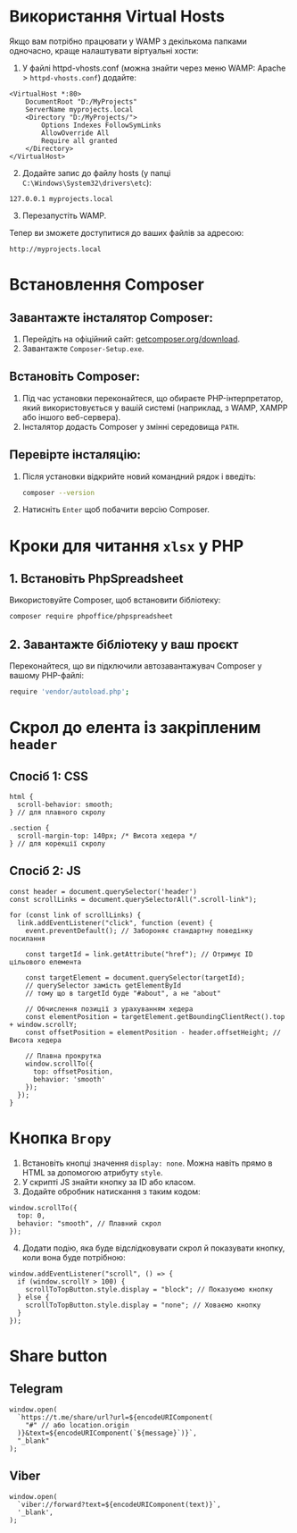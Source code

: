 # Використання Virtual Hosts

Якщо вам потрібно працювати у WAMP з декількома папками одночасно, краще налаштувати віртуальні хости:

1. У файлі httpd-vhosts.conf (можна знайти через меню WAMP: Apache > `httpd-vhosts.conf`) додайте:
```
<VirtualHost *:80>
    DocumentRoot "D:/MyProjects"
    ServerName myprojects.local
    <Directory "D:/MyProjects/">
        Options Indexes FollowSymLinks
        AllowOverride All
        Require all granted
    </Directory>
</VirtualHost>
```
2. Додайте запис до файлу hosts (у папці `C:\Windows\System32\drivers\etc`):
```
127.0.0.1 myprojects.local
```

3. Перезапустіть WAMP.

Тепер ви зможете доступитися до ваших файлів за адресою:
```
http://myprojects.local
```

# Встановлення Composer

## Завантажте інсталятор Composer:
1. Перейдіть на офіційний сайт: [getcomposer.org/download](https://getcomposer.org/download).
2. Завантажте `Composer-Setup.exe`.

## Встановіть Composer:
1. Під час установки переконайтеся, що обираєте PHP-інтерпретатор, який використовується у вашій системі (наприклад, з WAMP, XAMPP або іншого веб-сервера).
2. Інсталятор додасть Composer у змінні середовища `PATH`.

## Перевірте інсталяцію:
1. Після установки відкрийте новий командний рядок і введіть:
   ```bash
   composer --version
   ```
2. Натисніть `Enter` щоб побачити версію Composer.


# Кроки для читання `xlsx` у PHP

## 1. Встановіть PhpSpreadsheet

Використовуйте Composer, щоб встановити бібліотеку:
```bash
composer require phpoffice/phpspreadsheet
```

## 2. Завантажте бібліотеку у ваш проєкт

Переконайтеся, що ви підключили автозавантажувач Composer у вашому PHP-файлі:
```bash
require 'vendor/autoload.php';
```

# Скрол до елента із закріпленим `header`

## Спосіб 1: CSS

```
html {
  scroll-behavior: smooth;
} // для плавного скролу

.section {
  scroll-margin-top: 140px; /* Висота хедера */
} // для корекції скролу
```

## Спосіб 2: JS
```
const header = document.querySelector('header')
const scrollLinks = document.querySelectorAll(".scroll-link");

for (const link of scrollLinks) {
  link.addEventListener("click", function (event) {
    event.preventDefault(); // Забороняє стандартну поведінку посилання

    const targetId = link.getAttribute("href"); // Отримує ID цільового елемента

    const targetElement = document.querySelector(targetId);
    // querySelector замість getElementById 
    // тому що в targetId буде "#about", а не "about"

    // Обчислення позиції з урахуванням хедера
    const elementPosition = targetElement.getBoundingClientRect().top + window.scrollY;
    const offsetPosition = elementPosition - header.offsetHeight; // Висота хедера

    // Плавна прокрутка
    window.scrollTo({
      top: offsetPosition,
      behavior: 'smooth'
    });
  });
}
```

# Кнопка `Вгору`

1. Встановіть кнопці значення `display: none`. Можна навіть прямо в HTML за допомогою атрибуту `style`. 
2. У скрипті JS знайти кнопку за ID або класом.
3. Додайте обробник натискання з таким кодом:
```
window.scrollTo({
  top: 0,
  behavior: "smooth", // Плавний скрол
});
```

4. Додати подію, яка буде відслідковувати скрол й показувати кнопку, коли вона буде потрібною:
```
window.addEventListener("scroll", () => {
  if (window.scrollY > 100) {
    scrollToTopButton.style.display = "block"; // Показуємо кнопку
  } else {
    scrollToTopButton.style.display = "none"; // Ховаємо кнопку
  }
});
```

# Share button

## Telegram

```
window.open(
  `https://t.me/share/url?url=${encodeURIComponent(
    "#" // або location.origin
  )}&text=${encodeURIComponent(`${message}`)}`,
  "_blank"
);
```

## Viber

```
window.open(
  `viber://forward?text=${encodeURIComponent(text)}`,
  '_blank',
);
```
